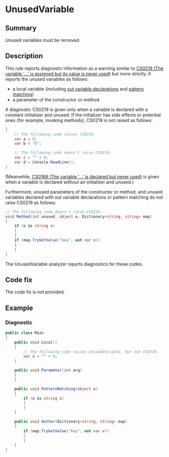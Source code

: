 # UnusedVariable

## Summary

Unused variables must be removed.

## Description

This rule reports diagnostic information as a warning similar to
[CS0219 (The variable '...' is assigned but its value is never used)](https://docs.microsoft.com/en-us/dotnet/csharp/misc/cs0219)
but more strictly.
It reports the unused variables as follows:

- a local variable (including [out variable declarations](https://github.com/dotnet/csharplang/blob/master/proposals/csharp-7.0/out-var.md)
and
[pattern matching](https://github.com/dotnet/csharplang/blob/master/proposals/csharp-7.0/pattern-matching.md))
- a parameter of the constructor or method

A diagnostic CS0219 is given only when a variable is declared with
a constant initializer and unused. If the initializer has side effects
or potential ones (for example, invoking methods),
CS0219 is not raised as follows:

```csharp
{
    // The following code raises CS0219.
    var a = 0;
    var b = "b";

    // The following code doesn't raise CS0219.
    var c = "" + 0;
    var d = Console.ReadLine();
}
```

(Meanwhile,
[CS0168 (The variable '...' is declared but never used)](https://docs.microsoft.com/en-us/dotnet/csharp/misc/cs0168)
is given when a variable is declared without an initializer and unused.)

Furthermore, unused parameters of the constructor or method,
and unused variables declared with out variable declarations or
pattern matching
do not raise CS0219 as follows:

```csharp
// The following code doesn't raise CS0219.
void Method(int unused, object o, Dictionary<string, string> map)
{
    if (o is string s)
    {
    }
    if (map.TryGetValue("key", out var v))
    {
    }
}
```

The UnusedVariable analyzer reports diagnostics for these codes.

## Code fix

The code fix is not provided.

## Example

### Diagnostic

```csharp
public class Main
{
    public void Local()
    {
        // The following code raises UnusedVariable, but not CS0219.
        var s = "" + 0;
    }

    public void Parameter(int arg)
    {
    }

    public void PatternMatching(object o)
    {
        if (o is string s)
        {
        }
    }

    public void OutVar(Dictionary<string, string> map)
    {
        if (map.TryGetValue("key", out var v))
        {
        }
    }
}
```
